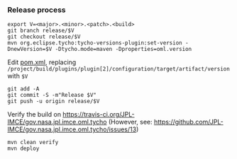 ### Release process

```shell
export V=<major>.<minor>.<patch>.<build>
git branch release/$V
git checkout release/$V
mvn org.eclipse.tycho:tycho-versions-plugin:set-version -DnewVersion=$V -Dtycho.mode=maven -Dproperties=oml.version 
```

Edit [pom.xml](../pom.xml), replacing `/project/build/plugins/plugin[2]/configuration/target/artifact/version` with `$V`

```
git add -A
git commit -S -m"Release $V"
git push -u origin release/$V
```

Verify the build on https://travis-ci.org/JPL-IMCE/gov.nasa.jpl.imce.oml.tycho
(However, see: https://github.com/JPL-IMCE/gov.nasa.jpl.imce.oml.tycho/issues/13)

```shell
mvn clean verify
mvn deploy
```
  